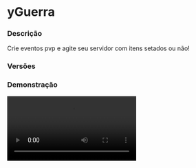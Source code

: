 # yGuerra
<secondary-label ref="utility"/>

### Descrição
Crie eventos pvp e agite seu servidor com itens setados ou não!

### Versões
<secondary-label ref="1.8"/>
<secondary-label ref="1.9"/>
<secondary-label ref="1.10"/>
<secondary-label ref="1.11"/>
<secondary-label ref="1.12"/>
<secondary-label ref="1.13"/>
<secondary-label ref="1.14"/>
<secondary-label ref="1.15"/>
<secondary-label ref="1.16"/>
<secondary-label ref="1.17"/>
<secondary-label ref="1.18"/>
<secondary-label ref="1.19"/>
<secondary-label ref="1.20"/>
<secondary-label ref="1.21"/>

### Demonstração
<video src="//www.youtube.com/watch?v=fWmaoeTu8Dg"/>


<chapter title="Comandos" id="commands" collapsible="true">
<code-block lang="plain text">/guerra - Abre o menu principal
/guerra iniciar - Inicia um evento
/guerra parar - Para o evento atual
/guerra pvp - Ativa
/Desativa o PVP do evento
/guerra admin - Abre o menu principal do admin
/guerra kickplayer - Kicka o jogador do evento
/guerra kickclan - Kicka o clan do evento
/guerra banplayer - Ban um jogador de um evento específico
/guerra banclan - Ban um clan de um evento específico
/guerra unbanplayer - Desbane um jogador de um evento específico
/guerra unbanclan - Desbane um clan de um evento específico
/guerra apostar - Aposta em um clan
/jogador
/guerra camarote - Vai para o camarote
/guerra forcardm - Força o deathmatch da guerra.
/guerra sopa - Seta os itens da placa de sopa
/guerra ajuda - Mostra a mensagem de ajuda.
/guerra info - Mostra a mensagem do informativo.
/guerra add - Adiciona novos jogadores a guerra.
/guerra puxar - Puxa o jogador da guerra para sua localização.
/guerra reload - Recarrega as configurações.</code-block>
</chapter>

<chapter title="Permissões" id="permissions" collapsible="true">
<code-block lang="plain text">yguerra.usar - Permissão para o /guerra
yguerra.admin - Permissão para o /guerra admin
yguerra.iniciar - Permissão para o /guerra iniciar
yguerra.parar - Permissão para o /guerra parar
yguerra.pvp - Permissão para o /guerra pvp
yguerra.kickplayer - Permissão para o /guerra kickplayer
yguerra.kickclan - Permissão para o /guerra kickclan
yguerra.banplayer - Permissão para o /guerra banplayer
yguerra.banclan - Permissão para o /guerra banclan
yguerra.unbanplayer - Permissão para o /guerra unbanplayer
yguerra.unbanclan - Permissão para o /guerra unbanclan
yguerra.apostar - Permissão para o /guerra apostar
yguerra.camarote - Permissão para o /guerra camarote
yguerra.forcardm - Permissão para o /guerra forcardm
yguerra.ajuda - Permissão para o /guerra ajuda
yguerra.info - Permissão para o /guerra info
yguerra.add - Permissão para o /guerra add
yguerra.pull - Permissão para o /guerra puxar
yguerra.sopa - Permissão para o /guerra sopa
yguerra.reload - Permissão para o /guerra reload
yguerra.vanish.bypass - Permissão para ver os jogadores no camarote</code-block>
</chapter>

## Placeholders
<primary-label ref="placeholders"/>

Aqui estão as placeholders disponíveis para utilização com este plugin. Consulte-as para entender como utilizá-las corretamente.

<code-block lang="plain text" ignore-vars="true">
%yguerra_[nome_do_evento]% - Retorna a tag do evento.&nbsp;(Altere o nome_do_evento pelo nome do arquivo do tipo, exemplo: gladiador.)
%yguerra_clans% - Retorna as tags dos clans da guerra
%yguerra_clans_quantia% - Retorna a quantia de clans na guerra
%yguerra_jogadores% - Retorna a quantia de jogadores na guerra
%yguerra_jogadores_clan% - Retorna a quantia de jogadores do clan do player na guerra
%yguerra_fogoamigo% - Retorna o fogo amigo da guerra
%yguerra_duracao% - Retorna o tempo da guerra
</code-block>

## Chat
<primary-label ref="chat"/>

Esta seção apresenta as placeholders disponíveis para utilização no chat. Consulte-as para compreender como aplicá-las de maneira eficaz.

<code-block lang="plain text">
{nome_do_evento} - Retorna a tag do evento.&nbsp;(Altere o nome_do_evento pelo nome do arquivo do tipo, exemplo: gladiador.)
</code-block>

## Configuração
<primary-label ref="config"/>
Confira os arquivos de configuração deste plugin e revise os detalhes para garantir uma implementação correta.

<chapter title="Arquivos de Configuração" collapsible="true">
<chapter title="Estrutura do diretório" collapsible="false">
<code-block lang="plain text" ignore-vars="true">
Estrutura do diretório:
└── yGuerra/
    ├── menus/
    │    ├── clansbanidos.yml
    │    ├── clansparticipando.yml
    │    ├── informacoes.yml
    │    ├── jogadoresbanidos.yml
    │    ├── jogadoresparticipando.yml
    │    ├── ocorrendo.yml
    │    ├── principal.yml
    │    └── top.yml
    ├── tipos/
    │    └── gladiador.yml
    ├── config.yml
    ├── data.yml
    └── discord.yml
</code-block>
</chapter>

<chapter title="menus" collapsible="true">
<chapter title="clansbanidos.yml" collapsible="true">
<code-block lang="yaml" ignore-vars="true">
<![CDATA[
Nome: '&8Guerra - Clans Banidos'
Tamanho: 45
Slots: [10, 11, 12, 13, 14, 15, 16]
BackSlot: 31
#
Item:
   Banner: true
   CustomSkull: false
   URL: ''
   ID: 0
   Data: 0
   Glow: false
   Name: '&f{clan}'
   Lore:
   - '&7Banido dos eventos: &f{eventos}&7.'

]]>
</code-block>
</chapter>

<chapter title="clansparticipando.yml" collapsible="true">
<code-block lang="yaml" ignore-vars="true">
<![CDATA[
Nome: '&8Clans participando'
Tamanho: 45
Slots: [10, 11, 12, 13, 14, 15, 16]
BackSlot: 31

Item:
   Banner: true
   CustomSkull: false
   URL: ''
   ID: 0
   Data: 0
   Name: '&f{clan}'
   Lore:
   - '&7Kills: &a{kills}&7.'
]]>
</code-block>
</chapter>

<chapter title="informacoes.yml" collapsible="true">
<code-block lang="yaml" ignore-vars="true">
<![CDATA[
Nome: '&8Guerra - Informações'
Tamanho: 45
Backslot: 40
Itens:
   Gladiador:
      Slot: 11
      CustomSkull: false
      URL: ''
      ID: 276
      Data: 0
      Glow: false
      Name: '&aGladiador'
      Lore:
      - ''
      - '&fFogo amigo: &cDesativado'
      - '&fItens setados: &aAtivado'
      - ''
      - '&7Horários:'
      - ' &fTodo dia'

]]>
</code-block>
</chapter>

<chapter title="jogadoresbanidos.yml" collapsible="true">
<code-block lang="yaml" ignore-vars="true">
<![CDATA[
Nome: '&8Guerra - Jogadores Banidos'
Tamanho: 45
Slots: [10, 11, 12, 13, 14, 15, 16]
BackSlot: 31
#
Item:
   CustomSkull: true
   URL: '{player}'
   ID: 0
   Data: 0
   Glow: true
   Name: '&f{player}'
   Lore:
   - '&7Banido dos eventos: &f{eventos}&7.'

]]>
</code-block>
</chapter>

<chapter title="jogadoresparticipando.yml" collapsible="true">
<code-block lang="yaml" ignore-vars="true">
<![CDATA[
Nome: '&8Jogadores participando'
Tamanho: 45
Slots: [10, 11, 12, 13, 14, 15, 16]
BackSlot: 31

Item:
   CustomSkull: true
   URL: '{player}'
   ID: 0
   Data: 0
   Name: '&7[{clan}&7] &f{player}'
   Lore:
   - '&fKills: &a{kills}&f.'

]]>
</code-block>
</chapter>

<chapter title="ocorrendo.yml" collapsible="true">
<code-block lang="yaml" ignore-vars="true">
<![CDATA[
Nome: '&8Guerra - Ocorrendo'
Tamanho: 27
Back slot: 18
EntrarSair slot: 16
Itens:
   Informacoes:
      Slot: 10
      CustomSkull: false
      URL: ''
      ID: 276
      Data: 0
      Glow: false
      Name: '&aInformações'
      Lore:
      - ''
      - '&7Fogo amigo: &f{fogoamigo}&7.'
      - '&7Itens setados: &f{setados}&7.'
      - '&7Tempo decorrido: &f{duracao}&7.'
      - ''
      - '&7Jogadores participando: &a{jogadores}&7.'
      - '&7Clans participando: &a{clans}&7.'
   Jogadores:
      Slot: 12
      CustomSkull: true
      URL: 'http://textures.minecraft.net/texture/723863981895b104c1b29c9f5f427ae0a0ede464584587068fb1593a27d'
      ID: 1
      Data: 0
      Glow: true
      Name: '&aJogadores'
      Lore:
      - '&7Clique para ver os jogadores participando.'
   Clans:
      Slot: 13
      CustomSkull: true
      URL: 'http://textures.minecraft.net/texture/4571b004409ae2d5b3b95f0bace50207eef9ece866f050540e293dbf632329fd'
      ID: 1
      Data: 0
      Glow: true
      Name: '&aClans'
      Lore:
      - '&7Clique para ver os clans participando.'
   Entrar:
      CustomSkull: true
      URL: 'http://textures.minecraft.net/texture/2c9e601ed9198dbb34c51ddf323929f01a5f958ab11133e3e0407b698393b3f'
      ID: 1
      Data: 0
      Glow: true
      Name: '&aEntrar'
      Lore:
      - '&fCusto para entrar &7(jogador)&f: &a{money}&f.'
      - '&fCusto para entrar &7(banco)&f: &a{banco}&f.'
      - ''
      - '&7Clique para participar.'
   Sair:
      CustomSkull: true
      URL: 'http://textures.minecraft.net/texture/c532576b8bc9a876419a39ae4498c456fe9ee5bdc7ba91fd3b2f1b0a7eb91'
      ID: 1
      Data: 0
      Glow: true
      Name: '&cSair'
      Lore:
      - '&7Clique para sair.'
   Em andamento:
      CustomSkull: false
      URL: ''
      ID: 166
      Data: 0
      Glow: true
      Name: '&cEM ANDAMENTO'
      Lore:
      - '&7Você não pode mais entrar no evento.'
      
## CASO QUEIRA CRIAR OUTROS ITENS PARA ENFEITAR TEU MENU, ABAIXO DE ITENS: -> SAIR:, COPIE E COLE E MUDE O NOME E AS INFORMAÇÕES :)
]]>
</code-block>
</chapter>

<chapter title="principal.yml" collapsible="true">
<code-block lang="yaml" ignore-vars="true">
<![CDATA[
Nome: '&8Guerra - Principal'
Tamanho: 27
Back slot: 18
Itens:
   Perfil:
      Slot: 10
      CustomSkull: true
      URL: '{player}'
      ID: 1
      Data: 0
      Glow: true
      Name: '&aInformações'
      Lore:
      - ''
      - '&7Participou &f{participou} &7vezes do gladiador.'
      - '&7Ganhou &f{ganhou} &7vezes o gladiador.'
      - ''
      - '&7Kills: &a{kills}&7.'
      - '&7Mortes: &c{mortes}&7.'
      - ''
   Informacoes:
      Slot: 12
      CustomSkull: false
      URL: ''
      ID: 340
      Data: 0
      Glow: false
      Name: '&aInformações'
      Lore:
      - '&7Clique para ver as informações dos eventos.'
   Top:
      Slot: 13
      CustomSkull: true
      URL: 'http://textures.minecraft.net/texture/15a7ee9a86de203674a93b570bc8992e500363dd32f2b9813daaeeabccf92151'
      ID: 1
      Data: 0
      Glow: true
      Name: '&aTop'
      Lore:
      - '&7Clique para ver o top clans e jogadores.'
   Jogadores banidos:
      Slot: 15
      CustomSkull: true
      URL: 'http://textures.minecraft.net/texture/744b887a2b5523916a8552fb536f740e173a35bca9b7ebac584b14c7f814a3db'
      ID: 1
      Data: 0
      Glow: true
      Name: '&aJogadores banidos'
      Lore:
      - '&7Clique para ver os jogadores banidos e os'
      - '&7respectivos eventos.'
   Clans banidos:
      Slot: 16
      CustomSkull: true
      URL: 'http://textures.minecraft.net/texture/e55227f2f99abf6155ea13f41fb3b0efb721d4bdcdff49478451809588277c6d'
      ID: 1
      Data: 0
      Glow: true
      Name: '&aClans banidos'
      Lore:
      - '&7Clique para ver os clans banidos e os'
      - '&7respectivos eventos.'
      
## CASO QUEIRA CRIAR OUTROS ITENS PARA ENFEITAR TEU MENU, ABAIXO DE ITENS: -> CLANS BANIDOS:, COPIE E COLE E MUDE O NOME E AS INFORMAÇÕES :)
]]>
</code-block>
</chapter>

<chapter title="top.yml" collapsible="true">
<code-block lang="yaml" ignore-vars="true">
<![CDATA[
Nome: '&8TOP Guerra'
Tamanho: 45
Slots: [10, 11, 12, 13, 14, 15, 16]
BackSlot: 30

Item player:
   CustomSkull: true
   URL: '{player}'
   ID: 0
   Data: 0
   Name: '&f{player}'
   Lore:
   - ''
   - '&fVitórias: &e{vitorias}'
   - '&fPosição: &e{pos}º'
   - ''
   
Item clan:
   Banner: true
   CustomSkull: false
   URL: ''
   ID: 0
   Data: 0
   Name: '&f{clan} &8- &7{pos}'
   Lore:
   - ''
   - '&fVitórias: &e{vitorias}'
   - '&fPosição: &e{pos}º'
   - ''

Seletor:
   Slot: 31
   CustomSkull: true
   URL: 'http://textures.minecraft.net/texture/22d145c93e5eac48a661c6f27fdaff5922cf433dd627bf23eec378b9956197'
   ID: 0
   Data: 0
   Name: '&aSeletor do TOP'
   
Formato:
   Visualizando: ' &f• &a{nome}'
   Selecionar: ' &f• &7{nome}'
]]>
</code-block>
</chapter>

</chapter>

<chapter title="tipos" collapsible="true">
<chapter title="gladiador.yml" collapsible="true">
<code-block lang="yaml" ignore-vars="true">
<![CDATA[
Comando:
  Comando: 'gladiador'
  Aliases: [ gladiadores, gladiator ]

Minimo clans: 2
Minimo jogadores: 2

# Máximo de clans
# Deixe 0 para ser infinito
Maximo clan: 0

# Máximo de jogadores por clan
# Deixe 0 para ser infinito
Maximo jogador clan: 0

# Máximo de jogadores no evento
Maximo jogador: 0

# Precisa de clan pra entrar
Precisa de clan: true

# Deixa os jogadores apostarem
Aposta: true

# Ativar o teleporte para a sala de espera
Sala de espera: false

# O jogador perder os itens ao morrer/deslogar/sair
Perder itens: true

# Permitir o jogador de dropar itens do inventário no chão
Player drop: false

# comando para executar no jogador que mais matou
Comando mais matou: [ 'mito setar {player}' ]
#
Temporizador:
  Chamadas:
    Quantia: 3
    Tempo: 10
  Iniciado:
    Tempo: 20
  Finalizar:
    Tempo: 20
  Informativo: 20 # tempo entre cada anúncio
  Deathmatch:
    # Tempo para iniciar o deathmatch
    # Ele começa a contar o tempo quando o evento inicia.
    # Em segundos
    # deixe 0 para desativar
    Tempo: 600
    # Delay para começar o pvp do deathmatch
    # em segundos
    Delay: 5
    # Minimo de clans para iniciar automaticamente
    # deixe 0 para não usar
    Minimo clans: 0
    # Minimo de jogadores para iniciar automaticamente
    # deixe 0 para não usar
    Minimo jogadores: 0
#
Bloqueadores:
  SpawnMob: false # bloquear o spawn de mobs durante a guerra
  Chat: false # bloquear falar no chat durante a guerra
  Craft: false # bloquear craftar itens durante a guerra
  Fornalha: false # bloquear derreter itens na fornalha durante a guerra
  Funil: false # bloquear o funil transferir itens durante a guerra
#
ClansPermitidos:
  Ativar: false
  # Sempre em caixa alta
  Lista: [ 'YST' ]
#
AutoStart:
  Ativar: true
  Horarios:
    - 'segunda-09:10:1' #dia-hora:minuto:segundo
    - 'terca-09:10:01'
    - 'quarta-09:10:01'
    - 'quinta-09:10:01'
    - 'sexta-09:10:01'
    - 'sabado-09:10:01'
    - 'domingo-09:10:01'
    - 'todos-09:10:01'
#
Scoreboard:
  Ativar: true
  Title: '&b&lyStore'
  Linhas:
    - '&7           Gladiador'
    - ''
    - '&fClans: &b{clans}&f.'
    - '&fJogadores: &b{jogadores}&f.'
    - '&fJogadores do Clan: &b{jogadores_clan}&f.'
    - ''
    - '&fDuração: &b{duracao}&f.'
    - ''
    - '&fFogo Amigo: {fogoamigo}'
    - '&fItens setados: {setados}'
    - ''
    - '&b    ystoreplugins.com.br'
#
Borda:
  Ativar: false
  ## use /<tipo> setcentro
  Mundo: ''
  Centro:
    X: 0
    Z: 0
  Tamanho: 1000 # tamanho padrão em blocos
  Dano: 5 # dano da borda
  # tempo decorrido da guerra, tamanho que vai ficar a borda, duração da diminuição da borda (deixe 0 para diminuir instantaneamente)
  Zonas:
    - '10,100,10'
#
Display:
  CustomSkull: false
  URL: ''
  ID: 276
  Data: 0
  Glow: true
  Name: '&aGladiador'
  Lore:
    - '&7Clique para gerenciar o evento gladiador.'
#
Custo:
  Banco: 1000.0 #exclusivo yClans, obriga o player precisar de clan.
  Jogador: 100.0
  RemoverBanco: true # remover o dinheiro do banco ao entrar
  RemoverJogador: true # remover o dinheiro do jogador ao entrar
  Tempo online: 0 #em segundos (exclusivo yTempoOnline)
  #
  Skills: #exclusivo mcMMO, deixe ( Skills: [] ) para não usar
    - 'SWORDS:1' #nome:level
#
Fogo amigo: false #simpleclans é sempre desativado.
Itens setados: true
Dropar itens: false #ao morrer dropar os itens do inventário
#
Tag:
  Display: '&6[Gladiador]'
  Setar em:
    Apenas quem ganhou: false
    Cargos:
      Lider: true
      Capitao: true #exclusivo yClans
      Confiavel: true #exclusivo yClans
      Membro: true
      Sem clan: true
#
Comandos permitidos:
  - '/g'
  - '/l'
  - '/.'
#
Recompensas:
  Apenas quem ganhou: false
  Dar para todos: true #dar recompensas até para os que já haviam morrido, porém só para os que continuam online
  Cargos:
    Lider:
      - 'give {player} emerald 64'
    #
    Capitao: #exclusivo yClans
      - 'give {player} diamond 64'
    #
    Confiavel: #exclusivo yClans
      - 'give {player} gold_ingot 64'
    #
    Membro: [ ] #deixe [] para não usar
    #
    Sem clan:
      - 'give {player} wood 64'
#
#
Efeitos:
  Ativar: false
  Lista:
    - 'INVISIBILITY:1-100' #efeito:level-tempo
#
#
Mensagens:
  Chamada:
    - '&b----------------------------------------------'
    - ''
    - '&b&lGladiador | &fChamada para participar'
    - ''
    - '&fDigite &b/guerra &7para entrar.'
    - '&fClans participando: &b({clans_quantia}) &8- &7{clans}&f.'
    - '&fJogadores participando: &b{jogadores}'
    - ''
    - '&fFogo Amigo: {fogoamigo}'
    - '&fItens setados: {setados}'
    - ''
    - '&7Chamada &f{min} &7de &f{max}&7 ({tempo}).'
    - ''
    - '&b----------------------------------------------'
  Iniciado:
    - '&b----------------------------------------------'
    - ''
    - '&b&lGladiador | &fEvento iniciado'
    - ''
    - '&fClans participando: &b({clans_quantia}) &8- &7{clans}&f.'
    - '&fJogadores participando: &b{jogadores}'
    - ''
    - '&fFogo Amigo: {fogoamigo}'
    - '&fItens setados: {setados}'
    - ''
    - '&7Os clans tem &f{tempo} &7para se prepararem.'
    - ''
    - '&b----------------------------------------------'
  Liberado:
    - '&b----------------------------------------------'
    - ''
    - '&b&lGladiador | &fEvento Liberado'
    - ''
    - '&fClans participando: &b({clans_quantia}) &8- &7{clans}&f.'
    - '&fJogadores participando: &b{jogadores}'
    - ''
    - '&fFogo Amigo: {fogoamigo}'
    - '&fItens setados: {setados}'
    - ''
    - '&7Os clans podem se matar.'
    - ''
    - '&b----------------------------------------------'
  Insuficiente:
    - '&b----------------------------------------------'
    - ''
    - '&b&lGladiador | &fEvento cancelado'
    - ''
    - '&fClans insuficientes ou jogadores insuficientes.'
    - ''
    - '&b----------------------------------------------'
  Deu errado clan:
    - '&b----------------------------------------------'
    - ''
    - '&b&lGladiador | &fEvento cancelado'
    - ''
    - '&fAlgo deu errado ao premiar, ao que parece'
    - '&ftodos os clans morreram.'
    - ''
    - '&b----------------------------------------------'
  Deu errado jogador:
    - '&b----------------------------------------------'
    - ''
    - '&b&lGladiador | &fEvento cancelado'
    - ''
    - '&fAlgo deu errado ao premiar, ao que parece'
    - '&ftodos os jogadores morreram.'
    - ''
    - '&b----------------------------------------------'
  Operador:
    - '&b----------------------------------------------'
    - ''
    - '&b&lGladiador | &fEvento cancelado'
    - ''
    - '&cCancelado por um operador.'
    - ''
    - '&b----------------------------------------------'
  Ganhar clan:
    - '&b----------------------------------------------'
    - ''
    - '&b&lGladiador | &fEvento finalizado'
    - ''
    - '&fClan ganhador: &b{clan}&f.'
    - '&fAbates do clan: &b{abates}&f.'
    - '&fJogadores do clan: &b{jogadores}&f.'
    - '&fA guerra durou: &b{duracao}&f.'
    - ''
    - '&fOs jogadores têm &b{tempo} &fsegundos para'
    - '&fse organizar e abrir espaço no inv para as'
    - '&frecompensas.'
    - ''
    - '&b----------------------------------------------'
  Ganhar player:
    - '&b----------------------------------------------'
    - ''
    - '&b&lGladiador | &fEvento finalizado'
    - ''
    - '&fJogador ganhador: &b{player}&f.'
    - '&fAbates do jogador: &b{abates}&f.'
    - '&fA guerra durou: &b{duracao}&f.'
    - ''
    - '&fO jogador tem &b{tempo} &fsegundos para'
    - '&fse organizar e abrir espaço no inv para as'
    - '&frecompensas.'
    - ''
    - '&b----------------------------------------------'
  Teleportado dm:
    - '&b----------------------------------------------'
    - ''
    - '&b&lGladiador | &fDeathmatch'
    - ''
    - '&fClans participando: &b({clans_quantia}) &8- &7{clans}&f.'
    - '&fJogadores participando: &b{jogadores}'
    - '&fTempo decorrido: &b{duracao}&f.'
    - ''
    - '&fFogo Amigo: {fogoamigo}'
    - '&fItens setados: {setados}'
    - ''
    - '&7Todos os jogadores foram teleportados para o deathmatch.'
    - ''
    - '&b----------------------------------------------'
  Informativo:
    - '&b----------------------------------------------'
    - ''
    - '&b&lGladiador'
    - ''
    - '&fClans participando: &b({clans_quantia}) &8- &7{clans}&f.'
    - '&fJogadores participando: &b{jogadores}'
    - '&fTempo decorrido: &b{duracao}&f.'
    - ''
    - '&fFogo Amigo: {fogoamigo}'
    - '&fItens setados: {setados}'
    - ''
    - '&cAlgumas funções foram desativadas!'
    - ''
    - '&b----------------------------------------------'
  InfoComando:
    - '&b----------------------------------------------'
    - ''
    - '&b&lGladiador'
    - ''
    - '&fClans participando: &b({clans_quantia}) &8- &7{clans}&f.'
    - '&fJogadores participando: &b({jogadores_quantia}) &8- &7{jogadores}&f.'
    - '&fTempo decorrido: &b{duracao}&f.'
    - ''
    - '&fFogo Amigo: {fogoamigo}'
    - '&fItens setados: {setados}'
    - ''
    - '&cAlgumas funções foram desativadas!'
    - ''
    - '&b----------------------------------------------'
#
#
Actionbar:
  Iniciando: '&fIniciando gladiador em &b{tempo}&f.' #deixe '' para não usar
  Entrar: '&fDigite &b/guerra &7para &aentrar&f.' #deixe '' para não usar
  Morreu: '&7{morreu} &celiminado por &7{matou}&c, kills: &7{kills}&c. Restam: &7{vivos}&c.' #deixe '' para não usar
#
# os locais são setados in-game, não altere nada aqui
Locais:
  Saida: 'none'
  Entrada: 'none'
  Espera: 'none'
  Camarote: 'none'
  Deathmatch: 'none'
#
# os itens são setados in-game, não altere nada aqui
Itens:
Capacete:
Peitoral:
Calca:
Botas:
]]>
</code-block>
</chapter>

</chapter>

<chapter title="config.yml" collapsible="true">
<code-block lang="yaml" ignore-vars="true">
<![CDATA[
Database:
   Tipo: SQLITE #Tipos: MYSQL, SQLITE, MYSQL_FAST
   IP: localhost:3306
   DB: test
   User: admin
   Pass: ''
   Debug: true
#
#
#
#Use: yClans, AtlasClans, SimpleClans, AtlasFactions, AtlasFactionsV2, UltimateClans, StormClans ou Factions
Plugin de clan: 'yClans'
# Ativar o hook com o Vault para usar um plugin de economia
VaultHook: true
# Bloquear o teleporte se estiver no evento
BlockTp: true
# Teleportar ao centro quando sair da borda enquanto ela estiver se movendo
TeleportOutside: false
#
#
Comando:
   Comando: 'guerra'
   Aliases: [ war ]
#
#

# Sistema de bloqueadores
Bloqueadores:
   # Mundos que não irão funcionar
   world-blacklist: []
   # Entidades que serão bloqueadas (no bloqueador de spawn mob)
   entity-whitelist:
      - 'ZOMBIE'
      - 'SKELETON'
      - 'COW'
      - 'PIG'

# Sistema de sopas
Sopa:
   # Vai funcionar apenas dentro do evento
   Ativar: true
   # quantia de vida que irá curar, o jogador possui 20 por padrão
   Curar: 3
   # Mundos em que ao interagir com botão direito em uma sopa, irá reparar vida
   Mundos:
      - 'world'
   # Configuração da placa
   # digite [sopa] na primeira linha da placa e salva
   Linha1: ''
   Linha2: '&1Pegue aqui'
   Linha3: '&1sua sopa'
   Linha4: ''
#
#
Mensagens:
   Permissao: '&cVocê não tem permissão para isto.'
   Itens configurados: '&aItens do evento &7{tipo} &aconfigurados.'
   Item configurado: '&aItem &7{item}&a do evento &7{tipo} &aconfigurado.'
   Sopa configurado: '&aItens da placa de sopa configurados.'
   Item nao setado: '&cEste item &7({item})&c não foi setado.'
   Pegou item: '&aVocê pegou o item.'
   Item nao compativel: '&cVocê não está segurando um {tipo}.'
   Local configurado: '&aLocal &7{local}&a do evento &7{tipo} &aconfigurado.'
   Local nao setado: '&cEste local &7({local}) &cnão foi setado.'
   Teleportado: '&aVocê foi teleportado.'
   Saiu: '&cVocê saiu do evento.'
   Nao ativo: '&cO evento não está ativo.'
   Nao pode: '&cVocê não pode mais entrar no evento.'
   Esvazie: '&cEsvazie seu inventário.'
   Leve: '&cVocê deve levar itens.'
   Sem money: '&cSem money suficiente: &f{money}&c.'
   Sem clan: '&cVocê não possui clan.'
   Sem money banco: '&cSeu clan não tem money no banco suficiente: &f{money}&c.'
   Entrou: '&aVocê entrou no evento.'
   Ja ocorrendo: '&cJá há um evento ocorrendo.'
   Local nulo: '&cAlgum dos principais locais (Saída, Espera, Entrada) estão nulos.'
   Iniciado: '&aEvento &7{tipo}&a iniciado.'
   Esta banido: '&cVocê está banido deste evento.'
   Clan banido: '&cSeu clan está banido deste evento.'
   Nao encontrado: '&cClan ou jogador não encontrado.'
   Kickado: '&cVocê foi kickado do evento.'
   Kickado clan: '&cSeu clan foi kickado do evento.'
   Kickado staff: '&aJogador &7{player} &akickado do evento.'
   Kickado staff clan: '&aClan &7{clan} &akickado do evento.'
   Banido: '&cVocê foi banido do evento.'
   Banido clan: '&cSeu clan foi banido do evento.'
   Banido staff: '&aJogador &7{player} &abanido do evento &7{tipo}&a.'
   Ja banido: '&cEste jogador/clan já está banido deste evento.'
   Banido staff clan: '&aClan &7{clan} &abanido do evento &7{tipo}&a.'
   Nao banido: '&cEste jogador/clan não está banido deste evento.'
   Desbanido: '&aJogador &7{player}&a desbanido do evento &7{tipo}&a.'
   Desbanido clan: '&aClan &7{clan}&a desbanido do evento &7{tipo}&a.'
   Aposta devolvida: '&aSua aposta no valor de &7{money}&a foi devolvida.'
   Aposta player nao: '&cEste player não está participando do evento.'
   Aposta clan nao: '&cEste clan não está participando do evento.'
   Aposta nao si: '&cVocê não pode apostar nem em você nem em teu clan.'
   Nao e numero: '&cO argumento não é um número.'
   Aposta realizada: '&aAposta realizada com sucesso.'
   Comando: '&cVocê não pode utilizar este comando no evento.'
   Camarote nao setado: '&cO camarote deste evento não está setado.'
   Teleportado camarote: '&aTeleportado ao camarote.'
   Tempo erro: '&cVocê deve estar online por pelo menos {tempo} antes de participar desse evento.'
   Mcmmo erro: '&cVocê deve ter &7{level}&c na skill &7{skill}&c para participar desse evento.'
   Nao pode apostar: '&cVocê não pode apostar nesse evento.'
   Apostas encerradas: '&cAs apostas já foram encerradas.'
   Lotou jogador: '&cA quantia de jogadores participando já chegou no limite.'
   Lotou jogador clan: '&cA quantia de jogadores participando do seu clan já chegou no limite.'
   Lotou clan: '&cA quantia de clans participando já chegou no limite.'
   Deathmatch setado: '&cO local do deathmatch não foi setado.'
   Deathmatch ja: '&cO deathmatch já está ocorrendo.'
   Deathmatch forcado: '&aVocê forçou o start do deathmatch.'
   Craft: '&cO craft de itens está desabilitado durante o evento.'
   Chat: '&cFalar no chat está desabilitado durante o evento.'
   Borda: '&aMundo e centro da borda do evento definida com sucesso.'
   ClanPermitido: '&cSeu clan não está permitido de participar.'
   Pvp-on: '&aVocê ativou o PVP no evento.'
   Pvp-off: '&aVocê desativou o PVP no evento.'
   Pvp-info: '&aO evento está com o PVP desativado.'
   Add-able: '&cO evento ainda pode ser acessado.'
   Add-already: '&cEste jogador {player} já está no evento.'
   Add-added: '&aEste jogador {player} foi adicionado no evento.'
   Pull-all: '&aTodos os jogadores foram puxados.'
   Pull-player: '&aJogador {player} puxado.'
   Ajuda:
      - '&b-> Comandos do guerra <-'
      - ''
      - '&b > &f/guerra'
      - '&b > &f/guerra apostar'
      - '&b > &f/guerra camarote'
      - '&b > &f/guerra admin'
      - '&b > &f/guerra iniciar'
      - '&b > &f/guerra parar'
      - '&b > &f/guerra forcardm'
      - '&b > &f/guerra kickplayer'
      - '&b > &f/guerra kickclan'
      - '&b > &f/guerra banplayer'
      - '&b > &f/guerra banclan'
      - '&b > &f/guerra unbanplayer'
      - '&b > &f/guerra unbanclan'
   Ja apostou player:
   - ''
   - '&cVocê ja realizou sua aposta.'
   - ''
   - '&7Apostou no jogador: &f{player}&7.'
   - '&7Valor da aposta: &f{money}&7.'
   - ''
   Ja apostou clan:
   - ''
   - '&cVocê ja realizou sua aposta.'
   - ''
   - '&7Apostou no clan: &f{clan}&7.'
   - '&7Valor da aposta: &f{money}&7.'
   - ''
#
#
#
Setas:
   Voltar:
      CustomSkull: false
      URL: ''
      ID: 262
      Data: 0
      Glow: true
      Name: '&cVoltar'
      Lore:
      - '&7Clique para voltar ao menu ou página anterior.'
   Proximo:
      CustomSkull: false
      URL: ''
      ID: 262
      Data: 0
      Glow: true
      Name: '&aPróxima'
      Lore:
      - '&7Clique para ir à próxima página.'
#
#
#
Formatador:
   B true: '&aSim'
   B false: '&cNão'
#
#
#
Formats:
 - ''
 - ''
 - 'K'
 - 'M'
 - 'B'
 - 'T'
 - 'Q'
 - 'QQ'
 - 'S'
 - 'SS'
 - 'O'
 - 'N'
 - 'D'
]]>
</code-block>
</chapter>

<chapter title="data.yml" collapsible="true">
coçã
</chapter>

<chapter title="discord.yml" collapsible="true">
<code-block lang="yaml" ignore-vars="true">
<![CDATA[
Options:
  URL: ''
  Username: 'yGuerra'
  Ativar: false
Embeds:
  evento_glad:
    Tipo: 'gladiador.yml'
    Title: 'Evento iniciando...'
    Thumbnail: ''
    Color: '#fff'
    Content: 'Está começando o evento gladiador!\n@everyone'
    Image: ''
    Footer:
      Text: 'Todos os direitos reservados'
      Image: ''
    Fields:
      evento:
        Inline: false
        Header: 'Evento'
        Content: 'Gladiador'
      comecando:
        Inline: false
        Header: 'Começa em'
        Content: '30 segundos'
      server:
        Inline: false
        Header: 'Servidor'
        Content: 'RankUP'
      data:
        Inline: false
        Header: 'Data'
        Content: '{data} - {hora}'
]]>
</code-block>
</chapter>

</chapter>

<chapter title="principal.yml" collapsible="true">
<code-block lang="yaml" ignore-vars="true">
<![CDATA[
Nome: '&8Guerra - Principal'
Tamanho: 27
Back slot: 18
Itens:
   Perfil:
      Slot: 10
      CustomSkull: true
      URL: '{player}'
      ID: 1
      Data: 0
      Glow: true
      Name: '&aInformações'
      Lore:
      - ''
      - '&7Participou &f{participou} &7vezes do gladiador.'
      - '&7Ganhou &f{ganhou} &7vezes o gladiador.'
      - ''
      - '&7Kills: &a{kills}&7.'
      - '&7Mortes: &c{mortes}&7.'
      - ''
   Informacoes:
      Slot: 12
      CustomSkull: false
      URL: ''
      ID: 340
      Data: 0
      Glow: false
      Name: '&aInformações'
      Lore:
      - '&7Clique para ver as informações dos eventos.'
   Top:
      Slot: 13
      CustomSkull: true
      URL: 'http://textures.minecraft.net/texture/15a7ee9a86de203674a93b570bc8992e500363dd32f2b9813daaeeabccf92151'
      ID: 1
      Data: 0
      Glow: true
      Name: '&aTop'
      Lore:
      - '&7Clique para ver o top clans e jogadores.'
   Jogadores banidos:
      Slot: 15
      CustomSkull: true
      URL: 'http://textures.minecraft.net/texture/744b887a2b5523916a8552fb536f740e173a35bca9b7ebac584b14c7f814a3db'
      ID: 1
      Data: 0
      Glow: true
      Name: '&aJogadores banidos'
      Lore:
      - '&7Clique para ver os jogadores banidos e os'
      - '&7respectivos eventos.'
   Clans banidos:
      Slot: 16
      CustomSkull: true
      URL: 'http://textures.minecraft.net/texture/e55227f2f99abf6155ea13f41fb3b0efb721d4bdcdff49478451809588277c6d'
      ID: 1
      Data: 0
      Glow: true
      Name: '&aClans banidos'
      Lore:
      - '&7Clique para ver os clans banidos e os'
      - '&7respectivos eventos.'
      
## CASO QUEIRA CRIAR OUTROS ITENS PARA ENFEITAR TEU MENU, ABAIXO DE ITENS: -> CLANS BANIDOS:, COPIE E COLE E MUDE O NOME E AS INFORMAÇÕES :)
]]>
</code-block>
</chapter>

<chapter title="top.yml" collapsible="true">
<code-block lang="yaml" ignore-vars="true">
<![CDATA[
Nome: '&8TOP Guerra'
Tamanho: 45
Slots: [10, 11, 12, 13, 14, 15, 16]
BackSlot: 30

Item player:
   CustomSkull: true
   URL: '{player}'
   ID: 0
   Data: 0
   Name: '&f{player}'
   Lore:
   - ''
   - '&fVitórias: &e{vitorias}'
   - '&fPosição: &e{pos}º'
   - ''
   
Item clan:
   Banner: true
   CustomSkull: false
   URL: ''
   ID: 0
   Data: 0
   Name: '&f{clan} &8- &7{pos}'
   Lore:
   - ''
   - '&fVitórias: &e{vitorias}'
   - '&fPosição: &e{pos}º'
   - ''

Seletor:
   Slot: 31
   CustomSkull: true
   URL: 'http://textures.minecraft.net/texture/22d145c93e5eac48a661c6f27fdaff5922cf433dd627bf23eec378b9956197'
   ID: 0
   Data: 0
   Name: '&aSeletor do TOP'
   
Formato:
   Visualizando: ' &f• &a{nome}'
   Selecionar: ' &f• &7{nome}'
]]>
</code-block>
</chapter>

<chapter title="tipos" collapsible="true">
<chapter title="gladiador.yml" collapsible="true">
<code-block lang="yaml" ignore-vars="true">
<![CDATA[
Comando:
  Comando: 'gladiador'
  Aliases: [ gladiadores, gladiator ]

Minimo clans: 2
Minimo jogadores: 2

# Máximo de clans
# Deixe 0 para ser infinito
Maximo clan: 0

# Máximo de jogadores por clan
# Deixe 0 para ser infinito
Maximo jogador clan: 0

# Máximo de jogadores no evento
Maximo jogador: 0

# Precisa de clan pra entrar
Precisa de clan: true

# Deixa os jogadores apostarem
Aposta: true

# Ativar o teleporte para a sala de espera
Sala de espera: false

# O jogador perder os itens ao morrer/deslogar/sair
Perder itens: true

# Permitir o jogador de dropar itens do inventário no chão
Player drop: false

# comando para executar no jogador que mais matou
Comando mais matou: [ 'mito setar {player}' ]
#
Temporizador:
  Chamadas:
    Quantia: 3
    Tempo: 10
  Iniciado:
    Tempo: 20
  Finalizar:
    Tempo: 20
  Informativo: 20 # tempo entre cada anúncio
  Deathmatch:
    # Tempo para iniciar o deathmatch
    # Ele começa a contar o tempo quando o evento inicia.
    # Em segundos
    # deixe 0 para desativar
    Tempo: 600
    # Delay para começar o pvp do deathmatch
    # em segundos
    Delay: 5
    # Minimo de clans para iniciar automaticamente
    # deixe 0 para não usar
    Minimo clans: 0
    # Minimo de jogadores para iniciar automaticamente
    # deixe 0 para não usar
    Minimo jogadores: 0
#
Bloqueadores:
  SpawnMob: false # bloquear o spawn de mobs durante a guerra
  Chat: false # bloquear falar no chat durante a guerra
  Craft: false # bloquear craftar itens durante a guerra
  Fornalha: false # bloquear derreter itens na fornalha durante a guerra
  Funil: false # bloquear o funil transferir itens durante a guerra
#
ClansPermitidos:
  Ativar: false
  # Sempre em caixa alta
  Lista: [ 'YST' ]
#
AutoStart:
  Ativar: true
  Horarios:
    - 'segunda-09:10:1' #dia-hora:minuto:segundo
    - 'terca-09:10:01'
    - 'quarta-09:10:01'
    - 'quinta-09:10:01'
    - 'sexta-09:10:01'
    - 'sabado-09:10:01'
    - 'domingo-09:10:01'
    - 'todos-09:10:01'
#
Scoreboard:
  Ativar: true
  Title: '&b&lyStore'
  Linhas:
    - '&7           Gladiador'
    - ''
    - '&fClans: &b{clans}&f.'
    - '&fJogadores: &b{jogadores}&f.'
    - '&fJogadores do Clan: &b{jogadores_clan}&f.'
    - ''
    - '&fDuração: &b{duracao}&f.'
    - ''
    - '&fFogo Amigo: {fogoamigo}'
    - '&fItens setados: {setados}'
    - ''
    - '&b    ystoreplugins.com.br'
#
Borda:
  Ativar: false
  ## use /<tipo> setcentro
  Mundo: ''
  Centro:
    X: 0
    Z: 0
  Tamanho: 1000 # tamanho padrão em blocos
  Dano: 5 # dano da borda
  # tempo decorrido da guerra, tamanho que vai ficar a borda, duração da diminuição da borda (deixe 0 para diminuir instantaneamente)
  Zonas:
    - '10,100,10'
#
Display:
  CustomSkull: false
  URL: ''
  ID: 276
  Data: 0
  Glow: true
  Name: '&aGladiador'
  Lore:
    - '&7Clique para gerenciar o evento gladiador.'
#
Custo:
  Banco: 1000.0 #exclusivo yClans, obriga o player precisar de clan.
  Jogador: 100.0
  RemoverBanco: true # remover o dinheiro do banco ao entrar
  RemoverJogador: true # remover o dinheiro do jogador ao entrar
  Tempo online: 0 #em segundos (exclusivo yTempoOnline)
  #
  Skills: #exclusivo mcMMO, deixe ( Skills: [] ) para não usar
    - 'SWORDS:1' #nome:level
#
Fogo amigo: false #simpleclans é sempre desativado.
Itens setados: true
Dropar itens: false #ao morrer dropar os itens do inventário
#
Tag:
  Display: '&6[Gladiador]'
  Setar em:
    Apenas quem ganhou: false
    Cargos:
      Lider: true
      Capitao: true #exclusivo yClans
      Confiavel: true #exclusivo yClans
      Membro: true
      Sem clan: true
#
Comandos permitidos:
  - '/g'
  - '/l'
  - '/.'
#
Recompensas:
  Apenas quem ganhou: false
  Dar para todos: true #dar recompensas até para os que já haviam morrido, porém só para os que continuam online
  Cargos:
    Lider:
      - 'give {player} emerald 64'
    #
    Capitao: #exclusivo yClans
      - 'give {player} diamond 64'
    #
    Confiavel: #exclusivo yClans
      - 'give {player} gold_ingot 64'
    #
    Membro: [ ] #deixe [] para não usar
    #
    Sem clan:
      - 'give {player} wood 64'
#
#
Efeitos:
  Ativar: false
  Lista:
    - 'INVISIBILITY:1-100' #efeito:level-tempo
#
#
Mensagens:
  Chamada:
    - '&b----------------------------------------------'
    - ''
    - '&b&lGladiador | &fChamada para participar'
    - ''
    - '&fDigite &b/guerra &7para entrar.'
    - '&fClans participando: &b({clans_quantia}) &8- &7{clans}&f.'
    - '&fJogadores participando: &b{jogadores}'
    - ''
    - '&fFogo Amigo: {fogoamigo}'
    - '&fItens setados: {setados}'
    - ''
    - '&7Chamada &f{min} &7de &f{max}&7 ({tempo}).'
    - ''
    - '&b----------------------------------------------'
  Iniciado:
    - '&b----------------------------------------------'
    - ''
    - '&b&lGladiador | &fEvento iniciado'
    - ''
    - '&fClans participando: &b({clans_quantia}) &8- &7{clans}&f.'
    - '&fJogadores participando: &b{jogadores}'
    - ''
    - '&fFogo Amigo: {fogoamigo}'
    - '&fItens setados: {setados}'
    - ''
    - '&7Os clans tem &f{tempo} &7para se prepararem.'
    - ''
    - '&b----------------------------------------------'
  Liberado:
    - '&b----------------------------------------------'
    - ''
    - '&b&lGladiador | &fEvento Liberado'
    - ''
    - '&fClans participando: &b({clans_quantia}) &8- &7{clans}&f.'
    - '&fJogadores participando: &b{jogadores}'
    - ''
    - '&fFogo Amigo: {fogoamigo}'
    - '&fItens setados: {setados}'
    - ''
    - '&7Os clans podem se matar.'
    - ''
    - '&b----------------------------------------------'
  Insuficiente:
    - '&b----------------------------------------------'
    - ''
    - '&b&lGladiador | &fEvento cancelado'
    - ''
    - '&fClans insuficientes ou jogadores insuficientes.'
    - ''
    - '&b----------------------------------------------'
  Deu errado clan:
    - '&b----------------------------------------------'
    - ''
    - '&b&lGladiador | &fEvento cancelado'
    - ''
    - '&fAlgo deu errado ao premiar, ao que parece'
    - '&ftodos os clans morreram.'
    - ''
    - '&b----------------------------------------------'
  Deu errado jogador:
    - '&b----------------------------------------------'
    - ''
    - '&b&lGladiador | &fEvento cancelado'
    - ''
    - '&fAlgo deu errado ao premiar, ao que parece'
    - '&ftodos os jogadores morreram.'
    - ''
    - '&b----------------------------------------------'
  Operador:
    - '&b----------------------------------------------'
    - ''
    - '&b&lGladiador | &fEvento cancelado'
    - ''
    - '&cCancelado por um operador.'
    - ''
    - '&b----------------------------------------------'
  Ganhar clan:
    - '&b----------------------------------------------'
    - ''
    - '&b&lGladiador | &fEvento finalizado'
    - ''
    - '&fClan ganhador: &b{clan}&f.'
    - '&fAbates do clan: &b{abates}&f.'
    - '&fJogadores do clan: &b{jogadores}&f.'
    - '&fA guerra durou: &b{duracao}&f.'
    - ''
    - '&fOs jogadores têm &b{tempo} &fsegundos para'
    - '&fse organizar e abrir espaço no inv para as'
    - '&frecompensas.'
    - ''
    - '&b----------------------------------------------'
  Ganhar player:
    - '&b----------------------------------------------'
    - ''
    - '&b&lGladiador | &fEvento finalizado'
    - ''
    - '&fJogador ganhador: &b{player}&f.'
    - '&fAbates do jogador: &b{abates}&f.'
    - '&fA guerra durou: &b{duracao}&f.'
    - ''
    - '&fO jogador tem &b{tempo} &fsegundos para'
    - '&fse organizar e abrir espaço no inv para as'
    - '&frecompensas.'
    - ''
    - '&b----------------------------------------------'
  Teleportado dm:
    - '&b----------------------------------------------'
    - ''
    - '&b&lGladiador | &fDeathmatch'
    - ''
    - '&fClans participando: &b({clans_quantia}) &8- &7{clans}&f.'
    - '&fJogadores participando: &b{jogadores}'
    - '&fTempo decorrido: &b{duracao}&f.'
    - ''
    - '&fFogo Amigo: {fogoamigo}'
    - '&fItens setados: {setados}'
    - ''
    - '&7Todos os jogadores foram teleportados para o deathmatch.'
    - ''
    - '&b----------------------------------------------'
  Informativo:
    - '&b----------------------------------------------'
    - ''
    - '&b&lGladiador'
    - ''
    - '&fClans participando: &b({clans_quantia}) &8- &7{clans}&f.'
    - '&fJogadores participando: &b{jogadores}'
    - '&fTempo decorrido: &b{duracao}&f.'
    - ''
    - '&fFogo Amigo: {fogoamigo}'
    - '&fItens setados: {setados}'
    - ''
    - '&cAlgumas funções foram desativadas!'
    - ''
    - '&b----------------------------------------------'
  InfoComando:
    - '&b----------------------------------------------'
    - ''
    - '&b&lGladiador'
    - ''
    - '&fClans participando: &b({clans_quantia}) &8- &7{clans}&f.'
    - '&fJogadores participando: &b({jogadores_quantia}) &8- &7{jogadores}&f.'
    - '&fTempo decorrido: &b{duracao}&f.'
    - ''
    - '&fFogo Amigo: {fogoamigo}'
    - '&fItens setados: {setados}'
    - ''
    - '&cAlgumas funções foram desativadas!'
    - ''
    - '&b----------------------------------------------'
#
#
Actionbar:
  Iniciando: '&fIniciando gladiador em &b{tempo}&f.' #deixe '' para não usar
  Entrar: '&fDigite &b/guerra &7para &aentrar&f.' #deixe '' para não usar
  Morreu: '&7{morreu} &celiminado por &7{matou}&c, kills: &7{kills}&c. Restam: &7{vivos}&c.' #deixe '' para não usar
#
# os locais são setados in-game, não altere nada aqui
Locais:
  Saida: 'none'
  Entrada: 'none'
  Espera: 'none'
  Camarote: 'none'
  Deathmatch: 'none'
#
# os itens são setados in-game, não altere nada aqui
Itens:
Capacete:
Peitoral:
Calca:
Botas:
]]>
</code-block>
</chapter>

</chapter>

<chapter title="config.yml" collapsible="true">
<code-block lang="yaml" ignore-vars="true">
<![CDATA[
Database:
   Tipo: SQLITE #Tipos: MYSQL, SQLITE, MYSQL_FAST
   IP: localhost:3306
   DB: test
   User: admin
   Pass: ''
   Debug: true
#
#
#
#Use: yClans, AtlasClans, SimpleClans, AtlasFactions, AtlasFactionsV2, UltimateClans, StormClans ou Factions
Plugin de clan: 'yClans'
# Ativar o hook com o Vault para usar um plugin de economia
VaultHook: true
# Bloquear o teleporte se estiver no evento
BlockTp: true
# Teleportar ao centro quando sair da borda enquanto ela estiver se movendo
TeleportOutside: false
#
#
Comando:
   Comando: 'guerra'
   Aliases: [ war ]
#
#
# Sistema de sopas
Sopa:
   # Vai funcionar apenas dentro do evento
   Ativar: true
   # quantia de vida que irá curar, o jogador possui 20 por padrão
   Curar: 3
   # Mundos em que ao interagir com botão direito em uma sopa, irá reparar vida
   Mundos:
      - 'world'
   # Configuração da placa
   # digite [sopa] na primeira linha da placa e salva
   Linha1: ''
   Linha2: '&1Pegue aqui'
   Linha3: '&1sua sopa'
   Linha4: ''
#
#
Mensagens:
   Permissao: '&cVocê não tem permissão para isto.'
   Itens configurados: '&aItens do evento &7{tipo} &aconfigurados.'
   Item configurado: '&aItem &7{item}&a do evento &7{tipo} &aconfigurado.'
   Sopa configurado: '&aItens da placa de sopa configurados.'
   Item nao setado: '&cEste item &7({item})&c não foi setado.'
   Pegou item: '&aVocê pegou o item.'
   Item nao compativel: '&cVocê não está segurando um {tipo}.'
   Local configurado: '&aLocal &7{local}&a do evento &7{tipo} &aconfigurado.'
   Local nao setado: '&cEste local &7({local}) &cnão foi setado.'
   Teleportado: '&aVocê foi teleportado.'
   Saiu: '&cVocê saiu do evento.'
   Nao ativo: '&cO evento não está ativo.'
   Nao pode: '&cVocê não pode mais entrar no evento.'
   Esvazie: '&cEsvazie seu inventário.'
   Leve: '&cVocê deve levar itens.'
   Sem money: '&cSem money suficiente: &f{money}&c.'
   Sem clan: '&cVocê não possui clan.'
   Sem money banco: '&cSeu clan não tem money no banco suficiente: &f{money}&c.'
   Entrou: '&aVocê entrou no evento.'
   Ja ocorrendo: '&cJá há um evento ocorrendo.'
   Local nulo: '&cAlgum dos principais locais (Saída, Espera, Entrada) estão nulos.'
   Iniciado: '&aEvento &7{tipo}&a iniciado.'
   Esta banido: '&cVocê está banido deste evento.'
   Clan banido: '&cSeu clan está banido deste evento.'
   Nao encontrado: '&cClan ou jogador não encontrado.'
   Kickado: '&cVocê foi kickado do evento.'
   Kickado clan: '&cSeu clan foi kickado do evento.'
   Kickado staff: '&aJogador &7{player} &akickado do evento.'
   Kickado staff clan: '&aClan &7{clan} &akickado do evento.'
   Banido: '&cVocê foi banido do evento.'
   Banido clan: '&cSeu clan foi banido do evento.'
   Banido staff: '&aJogador &7{player} &abanido do evento &7{tipo}&a.'
   Ja banido: '&cEste jogador/clan já está banido deste evento.'
   Banido staff clan: '&aClan &7{clan} &abanido do evento &7{tipo}&a.'
   Nao banido: '&cEste jogador/clan não está banido deste evento.'
   Desbanido: '&aJogador &7{player}&a desbanido do evento &7{tipo}&a.'
   Desbanido clan: '&aClan &7{clan}&a desbanido do evento &7{tipo}&a.'
   Aposta devolvida: '&aSua aposta no valor de &7{money}&a foi devolvida.'
   Aposta player nao: '&cEste player não está participando do evento.'
   Aposta clan nao: '&cEste clan não está participando do evento.'
   Aposta nao si: '&cVocê não pode apostar nem em você nem em teu clan.'
   Nao e numero: '&cO argumento não é um número.'
   Aposta realizada: '&aAposta realizada com sucesso.'
   Comando: '&cVocê não pode utilizar este comando no evento.'
   Camarote nao setado: '&cO camarote deste evento não está setado.'
   Teleportado camarote: '&aTeleportado ao camarote.'
   Tempo erro: '&cVocê deve estar online por pelo menos {tempo} antes de participar desse evento.'
   Mcmmo erro: '&cVocê deve ter &7{level}&c na skill &7{skill}&c para participar desse evento.'
   Nao pode apostar: '&cVocê não pode apostar nesse evento.'
   Apostas encerradas: '&cAs apostas já foram encerradas.'
   Lotou jogador: '&cA quantia de jogadores participando já chegou no limite.'
   Lotou jogador clan: '&cA quantia de jogadores participando do seu clan já chegou no limite.'
   Lotou clan: '&cA quantia de clans participando já chegou no limite.'
   Deathmatch setado: '&cO local do deathmatch não foi setado.'
   Deathmatch ja: '&cO deathmatch já está ocorrendo.'
   Deathmatch forcado: '&aVocê forçou o start do deathmatch.'
   Craft: '&cO craft de itens está desabilitado durante o evento.'
   Chat: '&cFalar no chat está desabilitado durante o evento.'
   Borda: '&aMundo e centro da borda do evento definida com sucesso.'
   ClanPermitido: '&cSeu clan não está permitido de participar.'
   Pvp-on: '&aVocê ativou o PVP no evento.'
   Pvp-off: '&aVocê desativou o PVP no evento.'
   Pvp-info: '&aO evento está com o PVP desativado.'
   Add-able: '&cO evento ainda pode ser acessado.'
   Add-already: '&cEste jogador {player} já está no evento.'
   Add-added: '&aEste jogador {player} foi adicionado no evento.'
   Pull-all: '&aTodos os jogadores foram puxados.'
   Pull-player: '&aJogador {player} puxado.'
   Ajuda:
      - '&b-> Comandos do guerra <-'
      - ''
      - '&b > &f/guerra'
      - '&b > &f/guerra apostar'
      - '&b > &f/guerra camarote'
      - '&b > &f/guerra admin'
      - '&b > &f/guerra iniciar'
      - '&b > &f/guerra parar'
      - '&b > &f/guerra forcardm'
      - '&b > &f/guerra kickplayer'
      - '&b > &f/guerra kickclan'
      - '&b > &f/guerra banplayer'
      - '&b > &f/guerra banclan'
      - '&b > &f/guerra unbanplayer'
      - '&b > &f/guerra unbanclan'
   Ja apostou player:
   - ''
   - '&cVocê ja realizou sua aposta.'
   - ''
   - '&7Apostou no jogador: &f{player}&7.'
   - '&7Valor da aposta: &f{money}&7.'
   - ''
   Ja apostou clan:
   - ''
   - '&cVocê ja realizou sua aposta.'
   - ''
   - '&7Apostou no clan: &f{clan}&7.'
   - '&7Valor da aposta: &f{money}&7.'
   - ''
#
#
#
Setas:
   Voltar:
      CustomSkull: false
      URL: ''
      ID: 262
      Data: 0
      Glow: true
      Name: '&cVoltar'
      Lore:
      - '&7Clique para voltar ao menu ou página anterior.'
   Proximo:
      CustomSkull: false
      URL: ''
      ID: 262
      Data: 0
      Glow: true
      Name: '&aPróxima'
      Lore:
      - '&7Clique para ir à próxima página.'
#
#
#
Formatador:
   B true: '&aSim'
   B false: '&cNão'
#
#
#
Formats:
 - ''
 - ''
 - 'K'
 - 'M'
 - 'B'
 - 'T'
 - 'Q'
 - 'QQ'
 - 'S'
 - 'SS'
 - 'O'
 - 'N'
 - 'D'
]]>
</code-block>
</chapter>

<chapter title="discord.yml" collapsible="true">
<code-block lang="yaml" ignore-vars="true">
<![CDATA[
Options:
  URL: ''
  Username: 'yGuerra'
  Ativar: false
Embeds:
  evento_glad:
    Tipo: 'gladiador.yml'
    Title: 'Evento iniciando...'
    Thumbnail: ''
    Color: '#fff'
    Content: 'Está começando o evento gladiador!\n@everyone'
    Image: ''
    Footer:
      Text: 'Todos os direitos reservados'
      Image: ''
    Fields:
      evento:
        Inline: false
        Header: 'Evento'
        Content: 'Gladiador'
      comecando:
        Inline: false
        Header: 'Começa em'
        Content: '30 segundos'
      server:
        Inline: false
        Header: 'Servidor'
        Content: 'RankUP'
      data:
        Inline: false
        Header: 'Data'
        Content: '{data} - {hora}'
]]>
</code-block>
</chapter>

## API
<primary-label ref="api"/>

Configure nossa API para aproveitar todos os recursos oferecidos pelo plugin. Siga as instruções para garantir uma integração bem-sucedida.

<code-block lang="java">
public static GuerraAPIHolder getAPI() {
    try {
        RegisteredServiceProvider&lt;GuerraAPIHolder> rsp = Bukkit.getServer().getServicesManager()
            .getRegistration(GuerraAPIHolder.class);
        return rsp == null ? null : rsp.getProvider();
    } catch (Throwable var1) {
        return null;
    }
}
</code-block>

## Erros comuns
<primary-label ref="errors"/>

Antes de configurar o plugin, revise os pontos listados aqui para evitar problemas frequentes durante a configuração.

<seealso style="cards">
    <category ref="wrs">
        <a href="yplugins.md"></a>        <a href="https://ystoreplugins.com.br/plugins/detalhes/20-yGuerra">Site do plugin yGuerra</a>
    </category>
</seealso>
